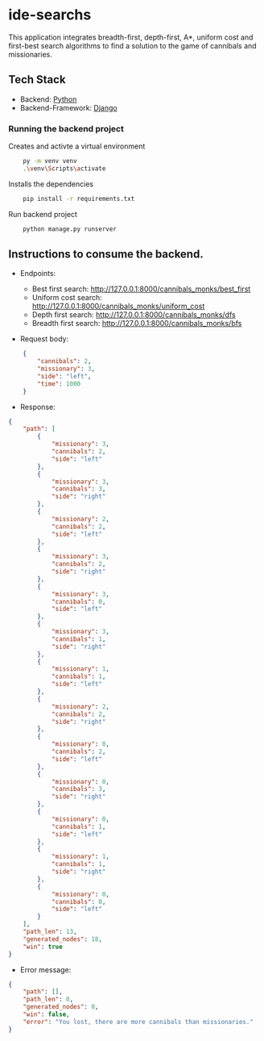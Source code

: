 # ide-searchs
This application integrates breadth-first, depth-first, A*, uniform cost and first-best search algorithms to find a solution to the game of cannibals and missionaries.

## Tech Stack
- Backend: [Python](https://www.python.org/)
- Backend-Framework: [Django](https://docs.djangoproject.com/en/4.1/)


### Running the backend project

Creates and activte a virtual environment 
```bash
    py -m venv venv
    .\venv\Scripts\activate
```

Installs the dependencies 
```bash
    pip install -r requirements.txt
```

Run backend project
```bash
    python manage.py runserver
```

## Instructions to consume the backend. 

- Endpoints: 
    - Best first search: http://127.0.0.1:8000/cannibals_monks/best_first
    - Uniform cost search: http://127.0.0.1:8000/cannibals_monks/uniform_cost
    - Depth first search: http://127.0.0.1:8000/cannibals_monks/dfs
    - Breadth first search: http://127.0.0.1:8000/cannibals_monks/bfs

- Request body:
```json
    {
        "cannibals": 2,
        "missionary": 3,
        "side": "left",
        "time": 1000
    }
```

- Response: 
```json
{
	"path": [
		{
			"missionary": 3,
			"cannibals": 2,
			"side": "left"
		},
		{
			"missionary": 3,
			"cannibals": 3,
			"side": "right"
		},
		{
			"missionary": 2,
			"cannibals": 2,
			"side": "left"
		},
		{
			"missionary": 3,
			"cannibals": 2,
			"side": "right"
		},
		{
			"missionary": 3,
			"cannibals": 0,
			"side": "left"
		},
		{
			"missionary": 3,
			"cannibals": 1,
			"side": "right"
		},
		{
			"missionary": 1,
			"cannibals": 1,
			"side": "left"
		},
		{
			"missionary": 2,
			"cannibals": 2,
			"side": "right"
		},
		{
			"missionary": 0,
			"cannibals": 2,
			"side": "left"
		},
		{
			"missionary": 0,
			"cannibals": 3,
			"side": "right"
		},
		{
			"missionary": 0,
			"cannibals": 1,
			"side": "left"
		},
		{
			"missionary": 1,
			"cannibals": 1,
			"side": "right"
		},
		{
			"missionary": 0,
			"cannibals": 0,
			"side": "left"
		}
	],
	"path_len": 13,
	"generated_nodes": 18,
	"win": true
}
```

- Error message: 
```json
{
    "path": [],
    "path_len": 0,
    "generated_nodes": 0,
    "win": false,
    "error": "You lost, there are more cannibals than missionaries."
}
```

<!-- |                       Request                       |                       Response                        |
| :-----------------------------------------------------: | :-----------------------------------------------------------: |
| ![DFS_request](./images_documentation/DFS_request.png?raw=true) | ![DFS_response](./images_documentation/DFS_response.png?raw=true) | -->
